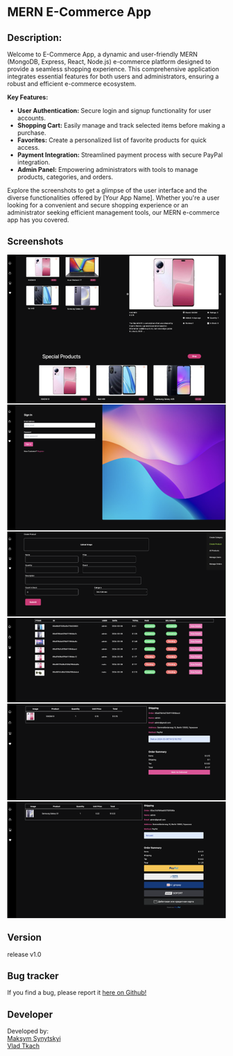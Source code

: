 # MERN E-Commerce App

<h2>Description:</h2>

Welcome to E-Commerce App, a dynamic and user-friendly MERN (MongoDB, Express, React, Node.js) e-commerce platform designed to provide a seamless shopping experience. This comprehensive application integrates essential features for both users and administrators, ensuring a robust and efficient e-commerce ecosystem.

**Key Features:**

- **User Authentication:** Secure login and signup functionality for user accounts.
- **Shopping Cart:** Easily manage and track selected items before making a purchase.
- **Favorites:** Create a personalized list of favorite products for quick access.
- **Payment Integration:** Streamlined payment process with secure PayPal integration.
- **Admin Panel:** Empowering administrators with tools to manage products, categories, and orders.

Explore the screenshots to get a glimpse of the user interface and the diverse functionalities offered by [Your App Name]. Whether you're a user looking for a convenient and secure shopping experience or an administrator seeking efficient management tools, our MERN e-commerce app has you covered.

<h2>Screenshots</h2>

![Dashboard](screenshot/2.png)
![SignIn](screenshot/3.png)
![CreateProduct](screenshot/4.png)
![OrderList](screenshot/5.png)
![OrderStatus](screenshot/6.png)
![Payment](screenshot/7.png)

<h2>Version</h2>

release v1.0

<h2>Bug tracker</h2>

If you find a bug, please report it <a href="https://github.com/Maximkooo/MERN-e-commerce-project/issues">here on Github!</a>

<h2>Developer</h2>

Developed by:
<br/>
<a href="https://www.linkedin.com/in/maksym-synytskyi-27a0a7222/">Maksym Synytskyi</a>
<br/>
<a href="https://www.linkedin.com/in/vlad-tkach-a1b821151/">Vlad Tkach</a>

